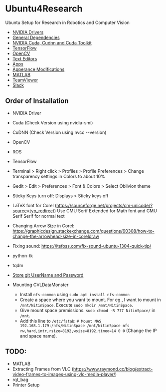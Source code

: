 # Ubuntu4Research
Ubuntu Setup for Research in Robotics and Computer Vision

- [NVIDIA Drivers]()
- [General Dependencies]()
- [NVIDIA Cuda, Cudnn and Cuda Toolkit]()
- [TensorFlow]()
- [OpenCV]()
- [Text Editors]()
- [Apps]()
- [Apperance Modifications]()
- [MATLAB]()
- [TeamViewer]()
- [Slack]()

## Order of Installation
- NVIDIA Driver
- Cuda (Check Version using nvidia-smi)
- CuDNN (Check Version using nvcc --version)
- OpenCV
- ROS
- TensorFlow


- Terminal > Right click > Profiles > Profile Preferences > Change transparency settings in Colors to about 10%
- Gedit > Edit > Preferences > Font & Colors > Select Oblivion theme
- Sticky Keys turn off: Displays > Sticky keys off
- LaTeX font for Corel (https://sourceforge.net/projects/cm-unicode/?source=typ_redirect) Use CMU Serif Extended for Math font and CMU Serif Serif for normal text
- Changing Arrow Size in Corel: https://graphicdesign.stackexchange.com/questions/60308/how-to-change-the-arrowhead-size-in-coreldraw
- Fixing sound: https://itsfoss.com/fix-sound-ubuntu-1304-quick-tip/
- python-tk
- tqdm
- [Store git UserName and Password](https://stackoverflow.com/questions/35942754/how-to-save-username-and-password-in-git)
- Mounting CVLDataMonster
  - Install ``nfs-common`` using ``sudo apt install nfs-common``
  - Create a space where you want to mount. For eg., I want to mount in ``/mnt/NitinSpace``. Execute ``sudo mkdir /mnt/NitinSpace``. 
  - Give mount space premissions. ``sudo chmod -R 777 NitinSpace/`` in ``/mnt``.
  - Add this line to ``/etc/fstab``: ``# Mount NAS 192.168.1.179:/nfs/NitinSpace /mnt/NitinSpace nfs rw,hard,intr,rsize=8192,wsize=8192,timeo=14 0 0`` (Change the IP and space name). 


## TODO:
- MATLAB
- Extracting Frames from VLC (https://www.raymond.cc/blog/extract-video-frames-to-images-using-vlc-media-player/)
- rqt_bag
- Printer Setup
